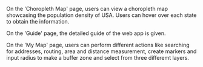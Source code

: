 On the 'Choropleth Map' page, users can view a choropleth map showcasing the population density of USA. Users can hover over each state to obtain the information.

On the 'Guide' page, the detailed guide of the web app is given.

On the 'My Map' page, users can perform different actions like searching for addresses, routing, area and distance measurement, create markers and input radius to make a buffer zone and select from three differemt layers.
